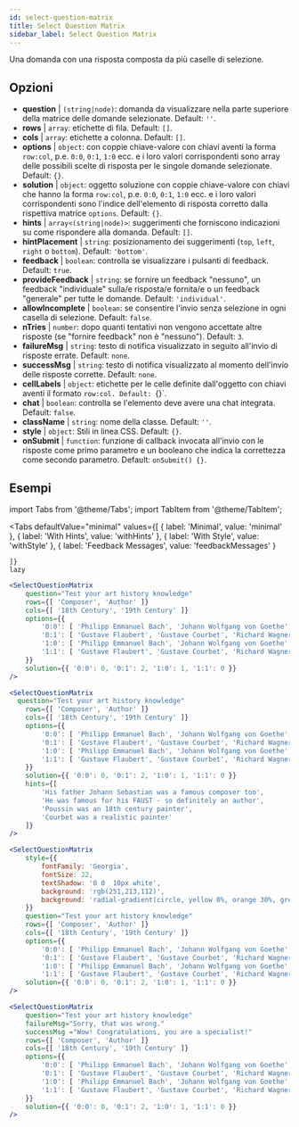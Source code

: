 ```yaml
---
id: select-question-matrix
title: Select Question Matrix
sidebar_label: Select Question Matrix
---
```


Una domanda con una risposta composta da più caselle di selezione.

## Opzioni

* __question__ | `(string|node)`: domanda da visualizzare nella parte superiore della matrice delle domande selezionate. Default: `''`.
* __rows__ | `array`: etichette di fila. Default: `[]`.
* __cols__ | `array`: etichette a colonna. Default: `[]`.
* __options__ | `object`: con coppie chiave-valore con chiavi aventi la forma `row:col`, p.e. `0:0`, `0:1`, `1:0` ecc. e i loro valori corrispondenti sono array delle possibili scelte di risposta per le singole domande selezionate. Default: `{}`.
* __solution__ | `object`: oggetto soluzione con coppie chiave-valore con chiavi che hanno la forma `row:col`, p.e. `0:0`, `0:1`, `1:0` ecc. e i loro valori corrispondenti sono l'indice dell'elemento di risposta corretto dalla rispettiva matrice `options`. Default: `{}`.
* __hints__ | `array<(string|node)>`: suggerimenti che forniscono indicazioni su come rispondere alla domanda. Default: `[]`.
* __hintPlacement__ | `string`: posizionamento dei suggerimenti (`top`, `left`, `right` o `bottom`). Default: `'bottom'`.
* __feedback__ | `boolean`: controlla se visualizzare i pulsanti di feedback. Default: `true`.
* __provideFeedback__ | `string`: se fornire un feedback "nessuno", un feedback "individuale" sulla/e risposta/e fornita/e o un feedback "generale" per tutte le domande. Default: `'individual'`.
* __allowIncomplete__ | `boolean`: se consentire l'invio senza selezione in ogni casella di selezione. Default: `false`.
* __nTries__ | `number`: dopo quanti tentativi non vengono accettate altre risposte (se "fornire feedback" non è "nessuno"). Default: `3`.
* __failureMsg__ | `string`: testo di notifica visualizzato in seguito all'invio di risposte errate. Default: `none`.
* __successMsg__ | `string`: testo di notifica visualizzato al momento dell'invio delle risposte corrette. Default: `none`.
* __cellLabels__ | `object`: etichette per le celle definite dall'oggetto con chiavi aventi il formato `row:col. Default: `{}`.
* __chat__ | `boolean`: controlla se l'elemento deve avere una chat integrata. Default: `false`.
* __className__ | `string`: nome della classe. Default: `''`.
* __style__ | `object`: Stili in linea CSS. Default: `{}`.
* __onSubmit__ | `function`: funzione di callback invocata all'invio con le risposte come primo parametro e un booleano che indica la correttezza come secondo parametro. Default: `onSubmit() {}`.


## Esempi


import Tabs from '@theme/Tabs';
import TabItem from '@theme/TabItem';

<Tabs
    defaultValue="minimal"
    values={[
        { label: 'Minimal', value: 'minimal' },
        { label: 'With Hints', value: 'withHints' },
        { label: 'With Style', value: 'withStyle' },
        { label: 'Feedback Messages', value: 'feedbackMessages' }
        
    ]}
    lazy
>

<TabItem value="minimal">

```jsx live
<SelectQuestionMatrix
    question="Test your art history knowledge"
    rows={[ 'Composer', 'Author' ]} 
    cols={[ '18th Century', '19th Century' ]} 
    options={{ 
        '0:0': [ 'Philipp Emmanuel Bach', 'Johann Wolfgang von Goethe', 'Nicolas Poussin'], 
        '0:1': [ 'Gustave Flaubert', 'Gustave Courbet', 'Richard Wagner'] ,
        '1:0': [ 'Philipp Emmanuel Bach', 'Johann Wolfgang von Goethe', 'Nicolas Poussin'],
        '1:1': [ 'Gustave Flaubert', 'Gustave Courbet', 'Richard Wagner'] 
    }} 
    solution={{ '0:0': 0, '0:1': 2, '1:0': 1, '1:1': 0 }}
/>
```
</TabItem>

<TabItem value="withHints">

```jsx live
<SelectQuestionMatrix
  question="Test your art history knowledge"
    rows={[ 'Composer', 'Author' ]} 
    cols={[ '18th Century', '19th Century' ]} 
    options={{ 
        '0:0': [ 'Philipp Emmanuel Bach', 'Johann Wolfgang von Goethe', 'Nicolas Poussin'], 
        '0:1': [ 'Gustave Flaubert', 'Gustave Courbet', 'Richard Wagner'] ,
        '1:0': [ 'Philipp Emmanuel Bach', 'Johann Wolfgang von Goethe', 'Nicolas Poussin'],
        '1:1': [ 'Gustave Flaubert', 'Gustave Courbet', 'Richard Wagner'] 
    }} 
    solution={{ '0:0': 0, '0:1': 2, '1:0': 1, '1:1': 0 }}
    hints={[
        'His father Johann Sebastian was a famous composer too',
        'He was famous for his FAUST - so definitely an author',
        'Poussin was an 18th century painter',
        'Courbet was a realistic painter'
    ]}
/>
```
</TabItem>

<TabItem value="withStyle">

```jsx live
<SelectQuestionMatrix
    style={{ 
        fontFamily: 'Georgia',
        fontSize: 22, 
        textShadow: '0 0  10px white',
        background: 'rgb(251,213,112)',
        background: 'radial-gradient(circle, yellow 0%, orange 30%, green 100%)'
    }}
    question="Test your art history knowledge"
    rows={[ 'Composer', 'Author' ]} 
    cols={[ '18th Century', '19th Century' ]} 
    options={{ 
        '0:0': [ 'Philipp Emmanuel Bach', 'Johann Wolfgang von Goethe', 'Nicolas Poussin'], 
        '0:1': [ 'Gustave Flaubert', 'Gustave Courbet', 'Richard Wagner'] ,
        '1:0': [ 'Philipp Emmanuel Bach', 'Johann Wolfgang von Goethe', 'Nicolas Poussin'],
        '1:1': [ 'Gustave Flaubert', 'Gustave Courbet', 'Richard Wagner'] }} 
    solution={{ '0:0': 0, '0:1': 2, '1:0': 1, '1:1': 0 }}
/>
```
</TabItem>


<TabItem value="feedbackMessages">

```jsx live
<SelectQuestionMatrix
    question="Test your art history knowledge"
    failureMsg="Sorry, that was wrong." 
    successMsg ="Wow! Congratulations, you are a specialist!"
    rows={[ 'Composer', 'Author' ]} 
    cols={[ '18th Century', '19th Century' ]} 
    options={{ 
        '0:0': [ 'Philipp Emmanuel Bach', 'Johann Wolfgang von Goethe', 'Nicolas Poussin'], 
        '0:1': [ 'Gustave Flaubert', 'Gustave Courbet', 'Richard Wagner'] ,
        '1:0': [ 'Philipp Emmanuel Bach', 'Johann Wolfgang von Goethe', 'Nicolas Poussin'],
        '1:1': [ 'Gustave Flaubert', 'Gustave Courbet', 'Richard Wagner'] 
    }} 
    solution={{ '0:0': 0, '0:1': 2, '1:0': 1, '1:1': 0 }}
/>
```

</TabItem>

</Tabs>

